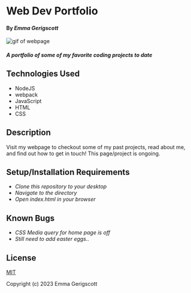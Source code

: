 # Web Dev Portfolio

#### By _**Emma Gerigscott**_

![gif of webpage](./src/assets/images/portfolio.gif)

#### _A portfolio of some of my favorite coding projects to date_

## Technologies Used

* NodeJS
* webpack
* JavaScript
* HTML 
* CSS

## Description

Visit my webpage to checkout some of my past projects, read about me, and find out how to get in touch! This page/project is ongoing.

## Setup/Installation Requirements

* _Clone this repository to your desktop_
* _Navigate to the directory_
* _Open index.html in your browser_

## Known Bugs

* _CSS Media query for home page is off_
* _Still need to add easter eggs.._

## License

[MIT](https://opensource.org/licenses/MIT)

Copyright (c) 2023 Emma Gerigscott
